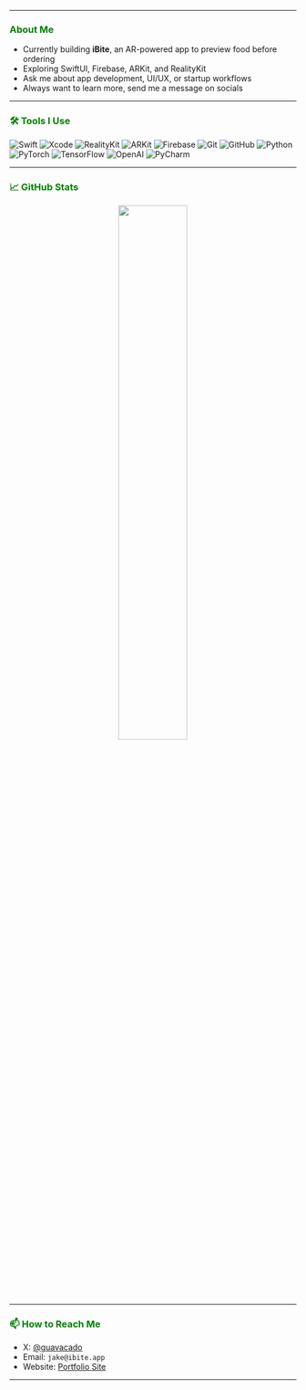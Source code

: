<p align="center">
</p>

---

<h3><span style="color:green">About Me</span></h3>
 
- Currently building <strong>iBite</strong>, an AR-powered app to preview food before ordering  
- Exploring SwiftUI, Firebase, ARKit, and RealityKit  
- Ask me about app development, UI/UX, or startup workflows  
- Always want to learn more, send me a message on socials

---

<h3><span style="color:green">🛠️ Tools I Use</span></h3>

![Swift](https://img.shields.io/badge/-Swift-FA7343?style=flat-square&logo=swift&logoColor=white)
![Xcode](https://img.shields.io/badge/-Xcode-1575F9?style=flat-square&logo=xcode&logoColor=white)
![RealityKit](https://img.shields.io/badge/-RealityKit-2E2E2E?style=flat-square&logo=apple&logoColor=white)
![ARKit](https://img.shields.io/badge/-ARKit-000000?style=flat-square&logo=apple&logoColor=white)
![Firebase](https://img.shields.io/badge/-Firebase-FFCA28?style=flat-square&logo=firebase&logoColor=black)
![Git](https://img.shields.io/badge/-Git-F05032?style=flat-square&logo=git&logoColor=white)
![GitHub](https://img.shields.io/badge/-GitHub-181717?style=flat-square&logo=github&logoColor=white)
![Python](https://img.shields.io/badge/-Python-3776AB?style=flat-square&logo=python&logoColor=white)
![PyTorch](https://img.shields.io/badge/-PyTorch-EE4C2C?style=flat-square&logo=pytorch&logoColor=white)
![TensorFlow](https://img.shields.io/badge/-TensorFlow-FF6F00?style=flat-square&logo=tensorflow&logoColor=white)
![OpenAI](https://img.shields.io/badge/-OpenAI-412991?style=flat-square&logo=openai&logoColor=white)
![PyCharm](https://img.shields.io/badge/-PyCharm-000000?style=flat-square&logo=pycharm&logoColor=white)

---

<h3><span style="color:green">📈 GitHub Stats</span></h3>

<p align="center">
  <img src="https://github-readme-stats.vercel.app/api?username=guavacadodev&show_icons=true&theme=tokyonight" width="49%">
</p>

---

<h3><span style="color:green">📫 How to Reach Me</span></h3>

- X: [@guavacado](https://twitter.com/imguav)  
- Email: `jake@ibite.app`  
- Website: [Portfolio Site](https://hoppergames.wixsite.com/website)

---

